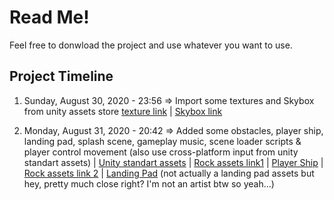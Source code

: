 # Read Me!

Feel free to donwload the project and use whatever you want to use.

## Project Timeline

1. Sunday, August 30, 2020 - 23:56 => Import some textures and Skybox from unity assets store [texture link](https://assetstore.unity.com/packages/2d/textures-materials/24-pbr-materials-for-unity-5-51991) | [Skybox link](https://assetstore.unity.com/packages/2d/textures-materials/sky/skybox-volume-2-nebula-3392)

2. Monday, August 31, 2020 - 20:42 => Added some obstacles, player ship, landing pad, splash scene, gameplay music, scene loader scripts & player control movement (also use cross-platform input from unity standart assets) | [Unity standart assets](https://assetstore.unity.com/packages/essentials/asset-packs/standard-assets-for-unity-2018-4-32351) |
[Rock assets link1](https://assetstore.unity.com/packages/3d/props/exterior/rock-package-118182) | [Player Ship](https://assetstore.unity.com/packages/3d/vehicles/space/star-sparrow-modular-spaceship-73167) | [Rock assets link 2](https://assetstore.unity.com/packages/3d/props/exterior/hq-rock-pack-free-83388) | [Landing Pad](https://assetstore.unity.com/packages/3d/environments/urban/low-poly-street-pack-67475) (not actually a landing pad assets but hey, pretty much close right? I'm not an artist btw so yeah...)